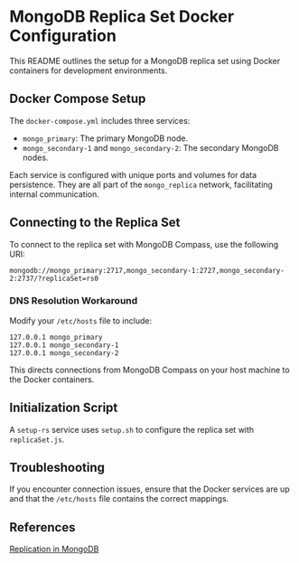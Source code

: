 # MongoDB Replica Set Docker Configuration

This README outlines the setup for a MongoDB replica set using Docker containers for development environments.

## Docker Compose Setup

The `docker-compose.yml` includes three services:

- `mongo_primary`: The primary MongoDB node.
- `mongo_secondary-1` and `mongo_secondary-2`: The secondary MongoDB nodes.

Each service is configured with unique ports and volumes for data persistence. They are all part of the `mongo_replica` network, facilitating internal communication.

## Connecting to the Replica Set

To connect to the replica set with MongoDB Compass, use the following URI:

```
mongodb://mongo_primary:2717,mongo_secondary-1:2727,mongo_secondary-2:2737/?replicaSet=rs0
```

### DNS Resolution Workaround

Modify your `/etc/hosts` file to include:

```
127.0.0.1 mongo_primary
127.0.0.1 mongo_secondary-1
127.0.0.1 mongo_secondary-2
```

This directs connections from MongoDB Compass on your host machine to the Docker containers.

## Initialization Script

A `setup-rs` service uses `setup.sh` to configure the replica set with `replicaSet.js`.

## Troubleshooting

If you encounter connection issues, ensure that the Docker services are up and that the `/etc/hosts` file contains the correct mappings.

## References

[Replication in MongoDB](https://www.mongodb.com/docs/manual/replication/)

